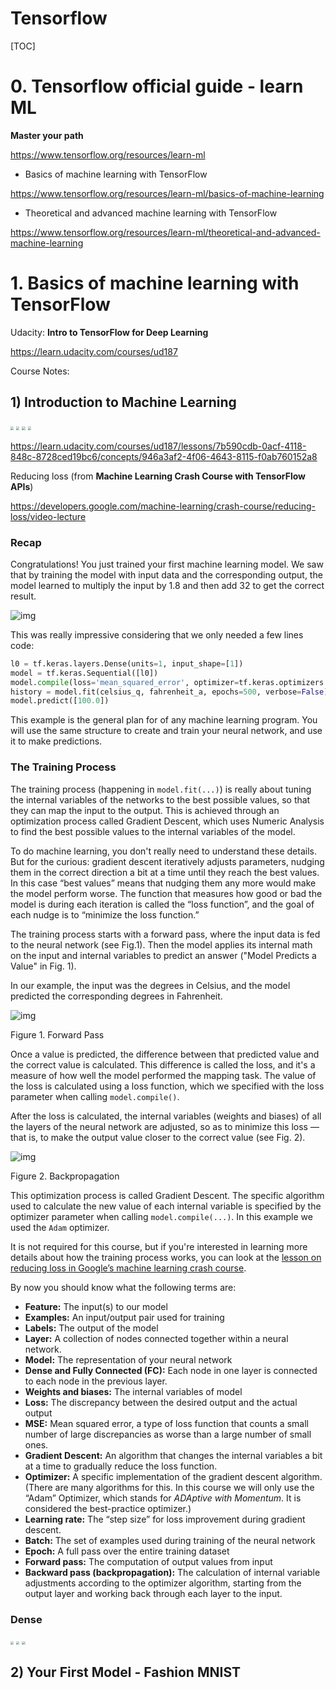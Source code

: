 # Tensorflow

[TOC]





# 0. Tensorflow official guide - learn ML

**Master your path**

https://www.tensorflow.org/resources/learn-ml

* Basics of machine learning with TensorFlow

https://www.tensorflow.org/resources/learn-ml/basics-of-machine-learning 

* Theoretical and advanced machine learning with TensorFlow

https://www.tensorflow.org/resources/learn-ml/theoretical-and-advanced-machine-learning





# 1. Basics of machine learning with TensorFlow

Udacity: **Intro to TensorFlow for Deep Learning**

https://learn.udacity.com/courses/ud187



Course Notes:

## 1) Introduction to Machine Learning

<img src="./images/01traditional_software_development_vs_mahine_learning.png" style="zoom:33%;" />

<img src="./images/02python_function.png" style="zoom:33%;" />

<img src="./images/03machine_learning_algorithms.png" style="zoom:33%;" />

<img src="./images/04machine_learning_neural_network.png" style="zoom:33%;" />

https://learn.udacity.com/courses/ud187/lessons/7b590cdb-0acf-4118-848c-8728ced19bc6/concepts/946a3af2-4f06-4643-8115-f0ab760152a8

Reducing loss (from **Machine Learning Crash Course with TensorFlow APIs**)

https://developers.google.com/machine-learning/crash-course/reducing-loss/video-lecture

### Recap

Congratulations! You just trained your first machine learning model. We saw that by training the model with input data and the corresponding output, the model learned to multiply the input by 1.8 and then add 32 to get the correct result.

![img](https://video.udacity-data.com/topher/2019/March/5c7f0af9_tensorflow-l2f1/tensorflow-l2f1.png)

This was really impressive considering that we only needed a few lines code:

```python
l0 = tf.keras.layers.Dense(units=1, input_shape=[1]) 
model = tf.keras.Sequential([l0])
model.compile(loss='mean_squared_error', optimizer=tf.keras.optimizers.Adam(0.1))
history = model.fit(celsius_q, fahrenheit_a, epochs=500, verbose=False)
model.predict([100.0])
```

This example is the general plan for of any machine learning program. You will use the same structure to create and train your neural network, and use it to make predictions.

### The Training Process

The training process (happening in `model.fit(...)`) is really about tuning the internal variables of the networks to the best possible values, so that they can map the input to the output. This is achieved through an optimization process called Gradient Descent, which uses Numeric Analysis to find the best possible values to the internal variables of the model.

To do machine learning, you don't really need to understand these details. But for the curious: gradient descent iteratively adjusts parameters, nudging them in the correct direction a bit at a time until they reach the best values. In this case “best values” means that nudging them any more would make the model perform worse. The function that measures how good or bad the model is during each iteration is called the “loss function”, and the goal of each nudge is to “minimize the loss function.”

The training process starts with a forward pass, where the input data is fed to the neural network (see Fig.1). Then the model applies its internal math on the input and internal variables to predict an answer ("Model Predicts a Value" in Fig. 1).

In our example, the input was the degrees in Celsius, and the model predicted the corresponding degrees in Fahrenheit.

![img](https://video.udacity-data.com/topher/2019/March/5c7f0b37_tensorflow-l2f2/tensorflow-l2f2.png)

Figure 1. Forward Pass

Once a value is predicted, the difference between that predicted value and the correct value is calculated. This difference is called the loss, and it's a measure of how well the model performed the mapping task. The value of the loss is calculated using a loss function, which we specified with the loss parameter when calling `model.compile()`.

After the loss is calculated, the internal variables (weights and biases) of all the layers of the neural network are adjusted, so as to minimize this loss — that is, to make the output value closer to the correct value (see Fig. 2).

![img](https://video.udacity-data.com/topher/2019/March/5c7f0ba2_tensorflow-l2f3/tensorflow-l2f3.png)

Figure 2. Backpropagation

This optimization process is called Gradient Descent. The specific algorithm used to calculate the new value of each internal variable is specified by the optimizer parameter when calling `model.compile(...)`. In this example we used the `Adam` optimizer.

It is not required for this course, but if you're interested in learning more details about how the training process works, you can look at the [lesson on reducing loss in Google’s machine learning crash course](https://developers.google.com/machine-learning/crash-course/reducing-loss/video-lecture).

By now you should know what the following terms are:

- **Feature:** The input(s) to our model
- **Examples:** An input/output pair used for training
- **Labels:** The output of the model
- **Layer:** A collection of nodes connected together within a neural network.
- **Model:** The representation of your neural network
- **Dense and Fully Connected (FC):** Each node in one layer is connected to each node in the previous layer.
- **Weights and biases:** The internal variables of model
- **Loss:** The discrepancy between the desired output and the actual output
- **MSE:** Mean squared error, a type of loss function that counts a small number of large discrepancies as worse than a large number of small ones.
- **Gradient Descent:** An algorithm that changes the internal variables a bit at a time to gradually reduce the loss function.
- **Optimizer:** A specific implementation of the gradient descent algorithm. (There are many algorithms for this. In this course we will only use the “Adam” Optimizer, which stands for *ADAptive with Momentum*. It is considered the best-practice optimizer.)
- **Learning rate:** The “step size” for loss improvement during gradient descent.
- **Batch:** The set of examples used during training of the neural network
- **Epoch:** A full pass over the entire training dataset
- **Forward pass:** The computation of output values from input
- **Backward pass (backpropagation):** The calculation of internal variable adjustments according to the optimizer algorithm, starting from the output layer and working back through each layer to the input.

### Dense

<img src="./images/05Dense.png" style="zoom:33%;" />

<img src="./images/06weight_and_bias.png" style="zoom:33%;" />

<img src="./images/07back_to_celsius_calculator.png" style="zoom:33%;" />

## 2) Your First Model - Fashion MNIST







